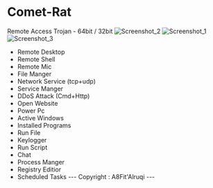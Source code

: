 # Comet-Rat
Remote Access Trojan - 64bit / 32bit
![Screenshot_2](https://github.com/user-attachments/assets/d0739e96-d351-4fea-b8d7-c1bcc35ec136)
![Screenshot_1](https://github.com/user-attachments/assets/d1874964-c13b-49f3-815d-17315cbfbe34)
![Screenshot_3](https://github.com/user-attachments/assets/391c8327-7aee-4bcb-996e-46409a5ab627)


- Remote Desktop
- Remote Shell
- Remote Mic
- File Manger
- Network Service  (tcp+udp)
- Service Manger
- DDoS Attack (Cmd+Http)
- Open Website
- Power Pc
- Active Windows
- Installed Programs
- Run File
- Keylogger
- Run Script
- Chat
- Process Manger
- Registry Editior
- Scheduled Tasks
--- Copyright : A8Fit'Alruqi ---
